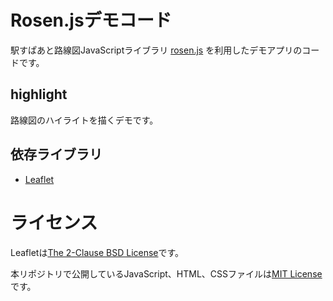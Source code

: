 # Rosen.jsデモコード

駅すぱあと路線図JavaScriptライブラリ [rosen.js](https://rmap.ekispert.jp/production/doc/document.html) を利用したデモアプリのコードです。

## highlight

路線図のハイライトを描くデモです。

## 依存ライブラリ

- [Leaflet](https://leafletjs.com/)

# ライセンス

Leafletは[The 2\-Clause BSD License](https://opensource.org/license/BSD-2-Clause)です。

本リポジトリで公開しているJavaScript、HTML、CSSファイルは[MIT License](https://opensource.org/licenses/MIT)です。


